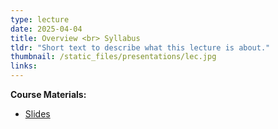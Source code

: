 ```yaml
---
type: lecture
date: 2025-04-04
title: Overview <br> Syllabus
tldr: "Short text to describe what this lecture is about."
thumbnail: /static_files/presentations/lec.jpg
links: 
---
```

**Course Materials:**
- [Slides](https://ml-graph.github.io/spring-2025/static_files/presentations/Overview.pdf)
